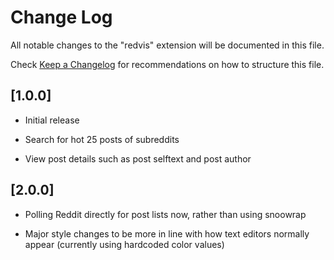 # Change Log
All notable changes to the "redvis" extension will be documented in this file.

Check [Keep a Changelog](http://keepachangelog.com/) for recommendations on how to structure this file.

## [1.0.0]

- Initial release

- Search for hot 25 posts of subreddits

- View post details such as post selftext and post author

## [2.0.0]

- Polling Reddit directly for post lists now, rather than using snoowrap

- Major style changes to be more in line with how text editors normally appear (currently using hardcoded color values)